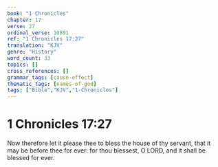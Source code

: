 ```yaml
---
book: "1 Chronicles"
chapter: 17
verse: 27
ordinal_verse: 10891
ref: "1 Chronicles 17:27"
translation: "KJV"
genre: "History"
word_count: 33
topics: []
cross_references: []
grammar_tags: [cause-effect]
thematic_tags: [names-of-god]
tags: ["Bible","KJV","1-Chronicles"]
---
```


# 1 Chronicles 17:27

Now therefore let it please thee to bless the house of thy servant, that it may be before thee for ever: for thou blessest, O LORD, and it shall be blessed for ever.
